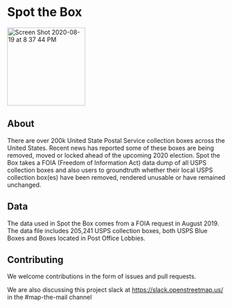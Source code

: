 # Spot the Box
<img width="180" alt="Screen Shot 2020-08-19 at 8 37 44 PM" src="https://user-images.githubusercontent.com/8487728/90710535-dc0d9380-e25b-11ea-8c22-6aee0ccb5dfa.png">

## About

There are over 200k United State Postal Service collection boxes across the United States. Recent news has reported some of these boxes are being removed, moved or locked ahead of the upcoming 2020 election. Spot the Box takes a FOIA (Freedom of Information Act) data dump of all USPS collection boxes and also users to groundtruth whether their local USPS collection box(es) have been removed, rendered unusable or have remained unchanged.

## Data

The data used in Spot the Box comes from a FOIA request in August 2019. The data file includes 205,241 USPS collection boxes, both USPS Blue Boxes and Boxes located in Post Office Lobbies.

## Contributing

We welcome contributions in the form of issues and pull requests. 

We are also discussing this project slack at https://slack.openstreetmap.us/ in the #map-the-mail channel

